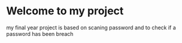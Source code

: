 # Welcome to my project

my final year project is based on scaning password and to check if a password has been breach